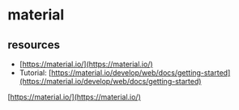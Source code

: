 # material

## resources

* [https://material.io/](https://material.io/)
* Tutorial: [https://material.io/develop/web/docs/getting-started](https://material.io/develop/web/docs/getting-started)

[https://material.io/](https://material.io/)

